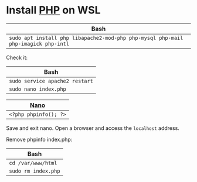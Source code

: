 # Install [PHP](https://www.php.net/) on WSL

| Bash |
| ---- |
| `sudo apt install php libapache2-mod-php php-mysql php-mail php-imagick php-intl` |

Check it:

| Bash |
| ---- |
| `sudo service apache2 restart` |
| `sudo nano index.php` |

| [Nano](https://www.nano-editor.org/) |
| ---- |
| `<?php phpinfo(); ?>` |

Save and exit nano. Open a browser and access the `localhost` address.

Remove phpinfo index.php:

| Bash |
| ---- |
| `cd /var/www/html` |
| `sudo rm index.php` |
